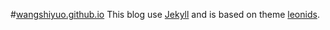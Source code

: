 #[wangshiyuo.github.io](http://wangshiyuo.github.io/)
This blog use [Jekyll](http://jekyllrb.com) and is based on theme [leonids](https://github.com/renyuanz/leonids).


